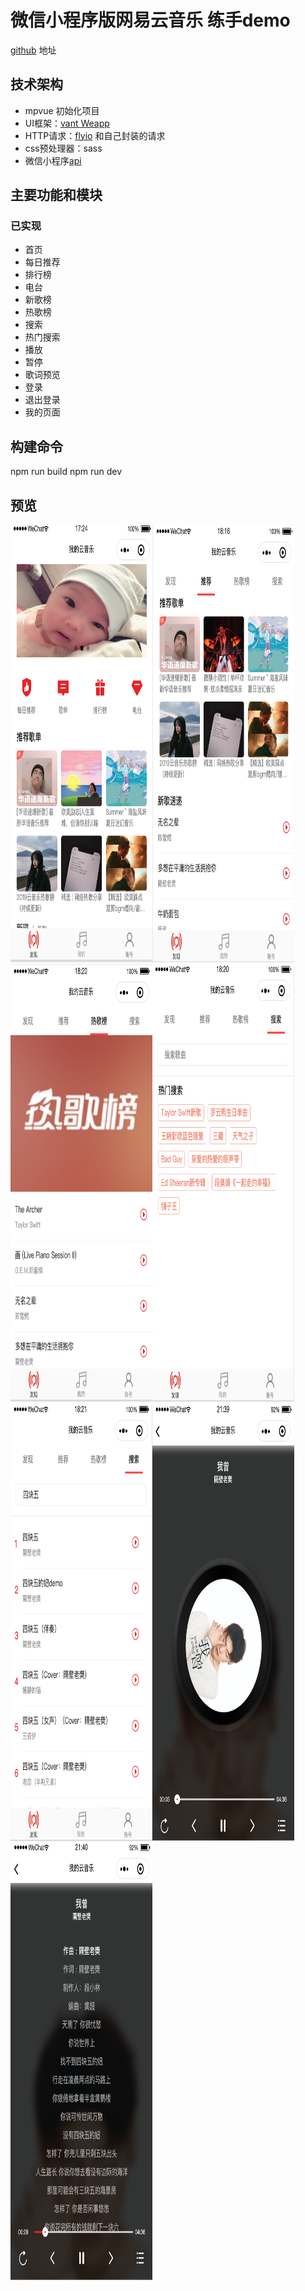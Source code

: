 # 微信小程序版网易云音乐 练手demo
[github](https://github.com/a758801405/my-music) 地址

## 技术架构
- mpvue 初始化项目
- UI框架：[vant Weapp](https://youzan.github.io/vant-weapp/#/icon)
- HTTP请求：[flyio](https://wendux.github.io/dist/#/doc/flyio/readme) 和自己封装的请求
- css预处理器：sass
- 微信小程序[api](https://developers.weixin.qq.com/miniprogram/dev/api/)

## 主要功能和模块
### 已实现
- 首页
- 每日推荐
- 排行榜
- 电台
- 新歌榜
- 热歌榜
- 搜索
- 热门搜索
- 播放
- 暂停
- 歌词预览
- 登录
- 退出登录
- 我的页面

## 构建命令
npm run build
npm run dev

## 预览
<img width="45%" height="700" src="images/image1.png" /><img width="45%" height="700" src="images/image2.png"/>
<img width="45%" height="700" src="images/image3.png"/><img width="45%" height="700" src="images/image4.png"/>
<img width="45%" height="700" src="images/image5.png"/><img width="45%" height="700" src="images/image6.png"/>
<img width="45%" height="700" src="images/image7.png"/>

